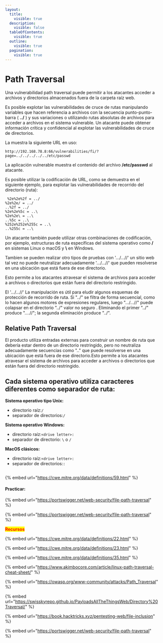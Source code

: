 ```yaml
---
layout:
  title:
    visible: true
  description:
    visible: false
  tableOfContents:
    visible: true
  outline:
    visible: true
  pagination:
    visible: true
---
```


# Path Traversal

Una vulnerabilidad path traversal puede permitir a los atacantes acceder a archivos y directorios almacenados fuera de la carpeta raíz web.

Es posible explotar las vulnerabilidades de cruce de rutas manipulando variables que hacen referencia a archivos con la secuencia punto-punto-barra ( **../** ) y sus variaciones o utilizando rutas absolutas de archivos para acceder a archivos en el sistema vulnerable. Un atacante puede obtener información crítica y confidencial al explotar las vulnerabilidades de cruce de directorios.

La muestra la siguiente URL en uso:

```
http://192.168.78.8:66/vulnerabilities/fi/?page=../../../../../etc/passwd
```

La aplicación vulnerable muestra el contenido del archivo **/etc/passwd** al atacante.

Es posible utilizar la codificación de URL, como se demuestra en el siguiente ejemplo, para explotar las vulnerabilidades de recorrido del directorio (ruta):

```
 %2e%2e%2f = ../
%2e%2e/ = ../
..%2f = ../
%2e%2e%5c = ..\
%2e%2e\ = ..\
..%5c = ..\
%252e%252e%255c = ..\
..%255c = ..\ 
```

Un atacante también puede utilizar otras combinaciones de codificación, por ejemplo, estructuras de ruta específicas del sistema operativo como **/** en sistemas Linux o macOS y **\\** en Windows.

Tambien se pueden realizar otro tipos de pruebas con '.../...//'  un sitio web tal vez no puede neutralizar adecuadamente '.../...//'  que pueden resolverse en una ubicación que está fuera de ese directorio.

Esto permite a los atacantes atravesar el sistema de archivos para acceder a archivos o directorios que están fuera del directorio restringido.

El '.../...//' La manipulación es útil para eludir algunos esquemas de protección de recorrido de ruta. Si "../" se filtra de forma secuencial, como lo hacen algunos motores de expresiones regulares, luego ".../...//" puede colapsar en el directorio "../" valor no seguro . Eliminando el primer "../" produce "....//"; la segunda eliminación produce "../".

## Relative Path Traversal

El producto utiliza entradas externas para construir un nombre de ruta que debería estar dentro de un directorio restringido, pero no neutraliza adecuadamente secuencias como ".." que puede resolverse en una ubicación que está fuera de ese directorio.Esto permite a los atacantes atravesar el sistema de archivos para acceder a archivos o directorios que están fuera del directorio restringido.

## Cada sistema operativo utiliza caracteres diferentes como separador de ruta:

**Sistema operativo tipo Unix:**

* directorio raíz:`/`
* separador de directorios:`/`

**Sistema operativo Windows:**

* directorio raíz:`<drive letter>:`
* separador de directorio: `\` o `/`

**MacOS clásicos:**

* directorio raíz:`<drive letter>:`
* separador de directorios:`:`

##

{% embed url="https://cwe.mitre.org/data/definitions/59.html" %}

#### Practicar:

{% embed url="https://portswigger.net/web-security/file-path-traversal" %}

{% embed url="https://portswigger.net/web-security/file-path-traversal" %}

<mark style="color:red;">**Recursos**</mark>

{% embed url="https://cwe.mitre.org/data/definitions/22.html" %}

{% embed url="https://cwe.mitre.org/data/definitions/23.html" %}

{% embed url="https://cwe.mitre.org/data/definitions/35.html" %}

{% embed url="https://www.akimbocore.com/article/linux-path-traversal-cheat-sheet/" %}

{% embed url="https://owasp.org/www-community/attacks/Path_Traversal" %}

{% embed url="https://swisskyrepo.github.io/PayloadsAllTheThingsWeb/Directory%20Traversal/" %}

{% embed url="https://book.hacktricks.xyz/pentesting-web/file-inclusion" %}

{% embed url="https://portswigger.net/web-security/file-path-traversal" %}
